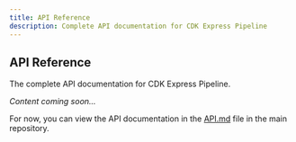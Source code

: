 ```yaml
---
title: API Reference
description: Complete API documentation for CDK Express Pipeline
---
```


## API Reference

The complete API documentation for CDK Express Pipeline.

*Content coming soon...*

For now, you can view the API documentation in the [API.md](https://github.com/rehanvdm/cdk-express-pipeline/blob/main/API.md) file in the main repository. 